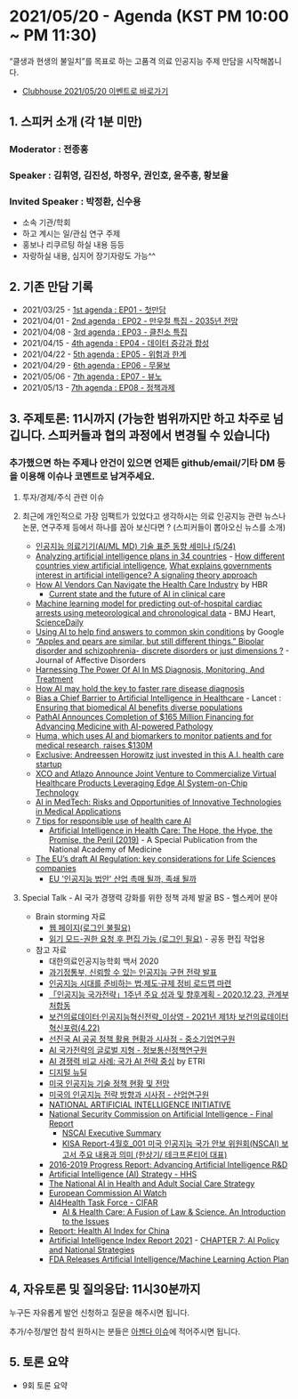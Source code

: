 # 2021/05/20 - Agenda (KST PM 10:00 ~ PM 11:30)

“클생과 현생의 불일치”를 목표로 하는 고품격 의료 인공지능 주제 만담을 시작해봅니다. 

* [Clubhouse 2021/05/20 이벤트로 바로가기]()

## 1. 스피커 소개 (각 1분 미만)
### Moderator : 전종홍
### Speaker : 김휘영, 김진성, 하정우, 권인호, 윤주흥, 황보율 
### Invited Speaker : 박정환, 신수용
* 소속 기관/학회
* 하고 계시는 일/관심 연구 주제
* 홍보나 리쿠르팅 하실 내용 등등
* 자랑하실 내용, 심지어 장기자랑도 가능^^

## 2. 기존 만담 기록 
* 2021/03/25 - [1st agenda : EP01 - 첫만담](/20210325-1st-agenda.md)
* 2021/04/01 - [2nd agenda : EP02 - 만우절 특집 - 2035년 전망](/20210401-2nd-agenda.md)
* 2021/04/08 - [3rd agenda : EP03 - 클친소 특집](/20210408-3rd-agenda.md)
* 2021/04/15 - [4th agenda : EP04 - 데이터 증강과 합성](/20210415-4th-agenda.md)
* 2021/04/22 - [5th agenda : EP05 - 위험과 한계](/20210422-5th-agenda.md)
* 2021/04/29 - [6th agenda : EP06 - 무물보](/20210429-6th-agenda.md)
* 2021/05/06 - [7th agenda : EP07 - 뷰노](/20210506-7th-agenda.md)
* 2021/05/13 - [7th agenda : EP08 - 정책과제](/20210513-8th-agenda.md)

## 3. 주제토론: 11시까지 (가능한 범위까지만 하고 차주로 넘깁니다. 스피커들과 협의 과정에서 변경될 수 있습니다)

### 추가했으면 하는 주제나 안건이 있으면 언제든 github/email/기타 DM 등을 이용해 이슈나 코멘트로 남겨주세요. 

1. 투자/경제/주식 관련 이슈 

2. 최근에 개인적으로 가장 임팩트가 있었다고 생각하시는 의료 인공지능 관련  뉴스나 논문, 연구주제 등에서 하나를 꼽아 보신다면 ? (스피커들이 뽑아오신 뉴스를 소개) 
   * [인공지능 의료기기(AI/ML MD) 기술 표준 동향 세미나 (5/24)](https://www.onoffmix.com/event/237865)
   * [Analyzing artificial intelligence plans in 34 countries](https://www.brookings.edu/blog/techtank/2021/05/13/analyzing-artificial-intelligence-plans-in-34-countries/) - [How different countries view artificial intelligence](https://www.brookings.edu/research/how-different-countries-view-artificial-intelligence/), [What explains governments interest in artificial intelligence? A signaling theory approach](https://www.sciencedirect.com/science/article/pii/S0313592621000667?dgcid=coauthor)
   * [How AI Vendors Can Navigate the Health Care Industry](https://hbr.org/2021/05/how-ai-vendors-can-navigate-the-health-care-industry) by HBR
      * [Current state and the future of AI in clinical care](https://reconstrategy.com/wp-content/uploads/2021/03/2019-AI-in-Healthcare-Where-AI-Meets-Clinical-Care-Whitepaper-Part-II.pdf)
   * [Machine learning model for predicting out-of-hospital cardiac arrests using meteorological and chronological data](https://heart.bmj.com/content/early/2021/04/22/heartjnl-2020-318726) - BMJ Heart, [ScienceDaily](https://www.sciencedaily.com/releases/2021/05/210517194656.htm)
   * [Using AI to help find answers to common skin conditions](https://blog.google/technology/health/ai-dermatology-preview-io-2021/) by Google
   * [“Apples and pears are similar, but still different things.” Bipolar disorder and schizophrenia- discrete disorders or just dimensions ?](https://www.sciencedirect.com/science/article/abs/pii/S0165032721003967) - Journal of Affective Disorders
   * [Harnessing The Power Of AI In MS Diagnosis, Monitoring, And Treatment](https://www.meddeviceonline.com/doc/harnessing-the-power-of-ai-in-ms-diagnosis-monitoring-and-treatment-0001)
   * [How AI may hold the key to faster rare disease diagnosis](https://medcitynews.com/2021/05/how-ai-may-hold-the-key-to-faster-rare-disease-diagnosis/)
   * [Bias a Chief Barrier to Artificial Intelligence in Healthcare](https://healthitanalytics.com/news/bias-a-chief-barrier-to-artificial-intelligence-in-healthcare) - Lancet : [Ensuring that biomedical AI benefits diverse populations](https://www.thelancet.com/journals/ebiom/article/PIIS2352-3964(21)00151-1/fulltext)
   * [PathAI Announces Completion of $165 Million Financing for Advancing Medicine with AI-powered Pathology](https://www.prnewswire.com/news-releases/pathai-announces-completion-of-165-million-financing-for-advancing-medicine-with-ai-powered-pathology-301293418.html)
   * [Huma, which uses AI and biomarkers to monitor patients and for medical research, raises $130M](https://techcrunch.com/2021/05/11/huma-which-uses-ai-and-biomarkers-to-monitor-patients-and-for-medical-research-raises-130m/)
   * [Exclusive: Andreessen Horowitz just invested in this A.I. health care startup](https://fortune.com/2021/05/11/exclusive-andreessen-horowitz-just-invested-in-this-a-i-health-care-startup/)
   * [XCO and Atlazo Announce Joint Venture to Commercialize Virtual Healthcare Products Leveraging Edge AI System-on-Chip Technology](https://www.prnewswire.com/news-releases/xco-and-atlazo-announce-joint-venture-to-commercialize-virtual-healthcare-products-leveraging-edge-ai-system-on-chip-technology-301287902.html)
   * [AI in MedTech: Risks and Opportunities of Innovative Technologies in Medical Applications](https://www.medtechintelligence.com/feature_article/ai-in-medtech-risks-and-opportunities-of-innovative-technologies-in-medical-applications/)
   * [7 tips for responsible use of health care AI](https://www.ama-assn.org/practice-management/digital/7-tips-responsible-use-health-care-ai)
      * [Artificial Intelligence in Health Care: The Hope, the Hype, the Promise, the Peril (2019)](https://nam.edu/artificial-intelligence-special-publication/) - A Special Publication from the National Academy of Medicine
   * [The EU’s draft AI Regulation: key considerations for Life Sciences companies](https://lifesciences.dlapiper.com/post/102gx33/the-eus-draft-ai-regulation-key-considerations-for-life-sciences-companies)
      * [EU '인공지능 법안' 산업 촉매 될까, 족쇄 될까](https://www.hankyung.com/opinion/article/2021051119941?fbclid=IwAR2Rpn9L714-CpxWItnbEs5v6kZxAn5DjoM8VH957Q82-oVoAYs5bBD5T0Y)
   
3. Special Talk - AI 국가 경쟁력 강화를 위한 정책 과제 발굴 BS - 헬스케어 분야 
   * Brain storming 자료
      * [웹 페이지(로그인 불필요)](https://bit.ly/3uTfOIl)
      * [읽기 모드-권한 요청 후 편집 가능 (로그인 필요)](https://bit.ly/2SLkUYQ) - 공동 편집 작업용 
   * 참고 자료
      * 대한의료인공지능학회 백서 2020 
      * [과기정통부, 신뢰할 수 있는 인공지능 구현 전략 발표](https://www.msit.go.kr/bbs/view.do?sCode=user&mId=113&mPid=112&pageIndex=2&bbsSeqNo=94&nttSeqNo=3180239&searchOpt=ALL&searchTxt=)
      * [인공지능 시대를 준비하는 법·제도·규제 정비 로드맵 마련](https://www.msit.go.kr/bbs/view.do?sCode=user&mId=113&mPid=112&bbsSeqNo=94&nttSeqNo=3179749)
      * [「인공지능 국가전략」1주년 주요 성과 및 향후계획 - 2020.12.23, 관계부처합동](https://www.4th-ir.go.kr/article/download/745)
      * [보건의료데이터·인공지능혁신전략_이상영 - 2021년 제1차 보건의료데이터 혁신포럼(4.22)](https://www.k-his.or.kr/boardDownload.es?bid=0025&list_no=270&seq=2)
      * [선진국 AI 공공 정책 활용 현황과 시사점 - 중소기업연구원](https://www.kosbi.re.kr/front/functionDisplay?menuFrontNo=13&menuFrontURL=front/newsInfoDetail?documentId=21157)
      * [AI 국가전략의 글로벌 지형 - 정보통신정책연구원](http://kisdi.re.kr/kisdi/common/premium?file=1%7C14810)
      * [AI 경쟁력 비교 사례: 국가 AI 전략 중심](https://library.etri.re.kr/service/data/etri-insight/down.htm?id=803) by ETRI
      * [디지털 뉴딜](https://digital.go.kr/front/main/main.do)
      * [미국 인공지능 기술 정책 현황 및 전망](https://gtonline.or.kr/data/download.do?data_sid=236039&attach_seq=43089)
      * [미국의 인공지능 전략 방향과 시사점 - 산업연구원](https://www.kiet.re.kr/kiet_web/?sub_num=650&state=view&idx=9636)
      * [NATIONAL ARTIFICIAL INTELLIGENCE INITIATIVE](https://www.ai.gov/)
      * [National Security Commission on Artificial Intelligence - Final Report](https://www.nscai.gov/wp-content/uploads/2021/03/Full-Report-Digital-1.pdf)
         * [NSCAI Executive Summary](https://www.nscai.gov/wp-content/uploads/2021/03/Final_Report_Executive_Summary.pdf)
         * [KISA Report-4월호_001 미국 인공지능 국가 안보 위원회(NSCAI) 보고서 주요 내용과 의미 (한상기/ 테크프론티어 대표)](https://www.kisa.or.kr/public/library/IS_View.jsp?mode=view&p_No=158&b_No=158&d_No=522&cPage&ST=TC&SV&fbclid=IwAR2bCNawK9uQpD4oH-PWCPWkigxRm3x_lN1ega1LV6GcWvs4c0J3CByNZx4)
      * [2016-2019 Progress Report: Advancing Artificial Intelligence R&D](https://now.k2base.re.kr/portal/trend/mainTrend/view.do?poliTrndId=TRND0000000000038013&menuNo=200004)
      * [Artificial Intelligence (AI) Strategy - HHS](https://www.hhs.gov/sites/default/files/final-hhs-ai-strategy.pdf)
      * [The National AI in Health and Adult Social Care Strategy](https://www.nhsx.nhs.uk/ai-lab/ai-lab-programmes/the-national-ai-in-health-and-adult-social-care-strategy/)
      * [European Commission AI Watch](https://knowledge4policy.ec.europa.eu/ai-watch_en)
      * [AI4Health Task Force - CIFAR](https://cifar.ca/ai/national-program-of-activities/ai4health-task-force/)
          * [AI & Health Care: A Fusion of Law & Science. An Introduction to the Issues](https://cifar.ca/wp-content/uploads/2021/03/210218-ai-and-health-care-law-and-science-v8-AODA.pdf)
      * [Report: Health AI Index for China](https://www.elsevier.com/connect/report-health-ai-index-for-china)
      * [Artificial Intelligence Index Report 2021](https://aiindex.stanford.edu/wp-content/uploads/2021/03/2021-AI-Index-Report_Master.pdf) - [CHAPTER 7: AI Policy and National Strategies](https://aiindex.stanford.edu/wp-content/uploads/2021/03/2021-AI-Index-Report-_Chapter-7.pdf)
      * [FDA Releases Artificial Intelligence/Machine Learning Action Plan](https://www.fda.gov/news-events/press-announcements/fda-releases-artificial-intelligencemachine-learning-action-plan)

## 4, 자유토론 및 질의응답: 11시30분까지

누구든 자유롭게 발언 신청하고 질문을 해주시면 됩니다. 

추가/수정/발언 참석 원하시는 분들은 [아젠다 이슈](https://github.com/hollobit/AIML-in-Medicine-club/issues/9)에 적어주시면 됩니다. 

## 5. 토론 요약

* 9회 토론 요약 

